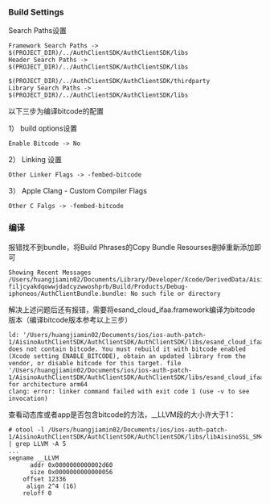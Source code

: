 

### Build Settings

Search Paths设置

```
Framework Search Paths -> $(PROJECT_DIR)/../AuthClientSDK/AuthClientSDK/libs
Header Search Paths -> $(PROJECT_DIR)/../AuthClientSDK/AuthClientSDK/libs
                      $(PROJECT_DIR)/../AuthClientSDK/AuthClientSDK/thirdparty
Library Search Paths -> $(PROJECT_DIR)/../AuthClientSDK/AuthClientSDK/libs
```

以下三步为编译bitcode的配置

1） build options设置

```
Enable Bitcode -> No
```

2） Linking 设置

```
Other Linker Flags -> -fembed-bitcode
```

3） Apple Clang - Custom Compiler Flags

```
Other C Falgs -> -fembed-bitcode
```

### 编译

报错找不到bundle，将Build Phrases的Copy Bundle Resourses删掉重新添加即可

```
Showing Recent Messages
/Users/huangjiamin02/Documents/Library/Developer/Xcode/DerivedData/AisinoAuthClient-filjcyakdqowwjdadcyzwwoshprb/Build/Products/Debug-iphoneos/AuthClientBundle.bundle: No such file or directory
```

解决上述问题后还有报错，需要将esand_cloud_ifaa.framework编译为bitcode版本（编译bitcode版本参考以上三步）

```
ld: '/Users/huangjiamin02/Documents/ios/ios-auth-patch-1/AisinoAuthClientSDK/AuthClientSDK/AuthClientSDK/libs/esand_cloud_ifaa.framework/esand_cloud_ifaa(IFAAStatus.o)' does not contain bitcode. You must rebuild it with bitcode enabled (Xcode setting ENABLE_BITCODE), obtain an updated library from the vendor, or disable bitcode for this target. file '/Users/huangjiamin02/Documents/ios/ios-auth-patch-1/AisinoAuthClientSDK/AuthClientSDK/AuthClientSDK/libs/esand_cloud_ifaa.framework/esand_cloud_ifaa' for architecture arm64
clang: error: linker command failed with exit code 1 (use -v to see invocation)
```

查看动态库或者app是否包含bitcode的方法，__LLVM段的大小许大于1：

```
# otool -l /Users/huangjiamin02/Documents/ios/ios-auth-patch-1/AisinoAuthClientSDK/AuthClientSDK/AuthClientSDK/libs/libAisinoSSL_SM4WB.a | grep LLVM -A 5
...
segname __LLVM
      addr 0x0000000000002d60
      size 0x0000000000000056
    offset 12336
     align 2^4 (16)
    reloff 0
```

